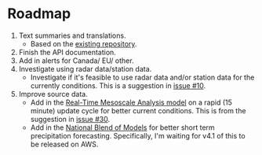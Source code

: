 # Roadmap
1. Text summaries and translations.	
	* Based on the [existing repository](https://github.com/alexander0042/translations).
2. Finish the API documentation.
3. Add in alerts for Canada/ EU/ other.
3. Investigate using radar data/station data.
    *  Investigate if it's feasible to use radar data and/or station data for the currently conditions. This is a suggestion in [issue #10](https://github.com/alexander0042/pirateweather/issues/10).
5. Improve source data.
	* Add in the [Real-Time Mesoscale Analysis model](https://www.nco.ncep.noaa.gov/pmb/products/rtma/) on a rapid (15 minute) update cycle for better current conditions. This is from the suggestion in [issue #30](https://github.com/alexander0042/pirate-weather-ha/issues/30).
	* Add in the [National Blend of Models](https://blend.mdl.nws.noaa.gov/) for better short term precipitation forecasting. Specifically, I'm waiting for v4.1 of this to be released on AWS.
